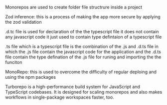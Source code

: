 Monorepos are used to create folder file structrure inside a project

Zod inference: this is a process of making the app more secure by applying the zod validation


.d.tc file is used for declaration of the the typescript file it does not contain any javascript code it just used to contain type defintaion of a typescript file 

.ts file which is a typescript file is the combination of the .js and .d.ts file in which the .js file contain the javascript code for the application and the .d.ts file contain the type defination of the .js file for runing and importing the the funciton 



MonoRepo: this is used to overcome the difficulty of regular deploing and using the npm packages

Turborepo is a high-performance build system for JavaScript and TypeScript codebases. It is designed for scaling monorepos and also makes workflows in single-package workspaces faster, too.